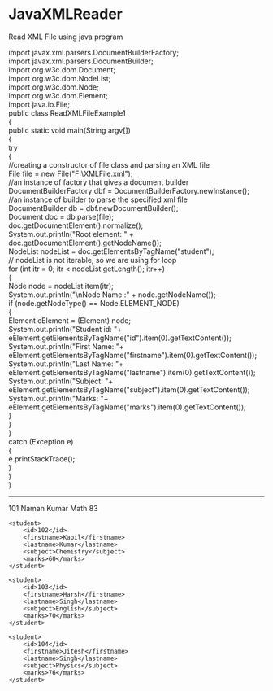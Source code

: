 # JavaXMLReader
Read XML File using java program


import javax.xml.parsers.DocumentBuilderFactory;  
import javax.xml.parsers.DocumentBuilder;  
import org.w3c.dom.Document;  
import org.w3c.dom.NodeList;  
import org.w3c.dom.Node;  
import org.w3c.dom.Element;  
import java.io.File;  
public class ReadXMLFileExample1  
{  
public static void main(String argv[])   
{  
try   
{  
//creating a constructor of file class and parsing an XML file  
File file = new File("F:\\XMLFile.xml");  
//an instance of factory that gives a document builder  
DocumentBuilderFactory dbf = DocumentBuilderFactory.newInstance();  
//an instance of builder to parse the specified xml file  
DocumentBuilder db = dbf.newDocumentBuilder();  
Document doc = db.parse(file);  
doc.getDocumentElement().normalize();  
System.out.println("Root element: " + doc.getDocumentElement().getNodeName());  
NodeList nodeList = doc.getElementsByTagName("student");  
// nodeList is not iterable, so we are using for loop  
for (int itr = 0; itr < nodeList.getLength(); itr++)   
{  
Node node = nodeList.item(itr);  
System.out.println("\nNode Name :" + node.getNodeName());  
if (node.getNodeType() == Node.ELEMENT_NODE)   
{  
Element eElement = (Element) node;  
System.out.println("Student id: "+ eElement.getElementsByTagName("id").item(0).getTextContent());  
System.out.println("First Name: "+ eElement.getElementsByTagName("firstname").item(0).getTextContent());  
System.out.println("Last Name: "+ eElement.getElementsByTagName("lastname").item(0).getTextContent());  
System.out.println("Subject: "+ eElement.getElementsByTagName("subject").item(0).getTextContent());  
System.out.println("Marks: "+ eElement.getElementsByTagName("marks").item(0).getTextContent());  
}  
}  
}   
catch (Exception e)   
{  
e.printStackTrace();  
}  
}  
}  




*******************************************************************************************************************
<?xml version="1.0"?>  
<class>  
    <student>  
        <id>101</id>  
        <firstname>Naman</firstname>  
        <lastname>Kumar</lastname>  
        <subject>Math</subject>  
        <marks>83</marks>  
    </student>  
      
    <student>  
        <id>102</id>  
        <firstname>Kapil</firstname>  
        <lastname>Kumar</lastname>  
        <subject>Chemistry</subject>  
        <marks>60</marks>  
    </student>  
  
    <student>  
        <id>103</id>  
        <firstname>Harsh</firstname>  
        <lastname>Singh</lastname>  
        <subject>English</subject>  
        <marks>70</marks>  
    </student>  
  
    <student>  
        <id>104</id>  
        <firstname>Jitesh</firstname>  
        <lastname>Singh</lastname>  
        <subject>Physics</subject>  
        <marks>76</marks>  
    </student>  
  
</class>
